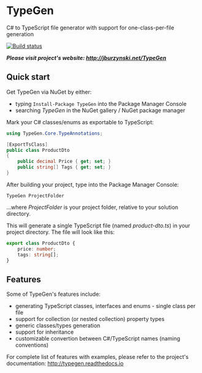 # TypeGen

C# to TypeScript file generator with support for one-class-per-file generation

[![Build status](https://ci.appveyor.com/api/projects/status/pwi1gh8o1byigo2x?svg=true)](https://ci.appveyor.com/project/JacekBurzynski/typegen)

***Please visit project's website: http://jburzynski.net/TypeGen***

## Quick start

Get TypeGen via NuGet by either:
* typing `Install-Package TypeGen` into the Package Manager Console
* searching *TypeGen* in the NuGet gallery / NuGet package manager

Mark your C# classes/enums as exportable to TypeScript:

```c#
using TypeGen.Core.TypeAnnotations;

[ExportTsClass]
public class ProductDto
{
    public decimal Price { get; set; }
    public string[] Tags { get; set; }
}
```

After building your project, type into the Package Manager Console:

```
TypeGen ProjectFolder
```

...where *ProjectFolder* is your project folder, relative to your solution directory.

This will generate a single TypeScript file (named *product-dto.ts*) in your project directory. The file will look like this:

```typescript
export class ProductDto {
    price: number;
    tags: string[];
}
```

## Features

Some of TypeGen's features include:

* generating TypeScript classes, interfaces and enums - single class per file
* support for collection (or nested collection) property types
* generic classes/types generation
* support for inheritance
* customizable convertion between C#/TypeScript names (naming conventions)

For complete list of features with examples, please refer to the project's documentation: http://typegen.readthedocs.io